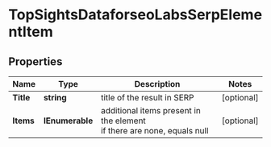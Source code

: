 # TopSightsDataforseoLabsSerpElementItem


## Properties

| Name | Type | Description | Notes |
|------------ | ------------- | ------------- | -------------|
**Title** | **string** | title of the result in SERP |[optional]|
**Items** | **IEnumerable<TopSightsElement>** | additional items present in the element<br>if there are none, equals null |[optional]|